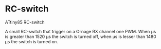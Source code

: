 # RC-switch
ATtiny85 RC-switch

A small RC-switch that trigger on a Ornage RX channel one PWM. When µs is greater than 1520 µs the switch is turned off, when µs is lesser than 1480 µs the switch is turned on.
